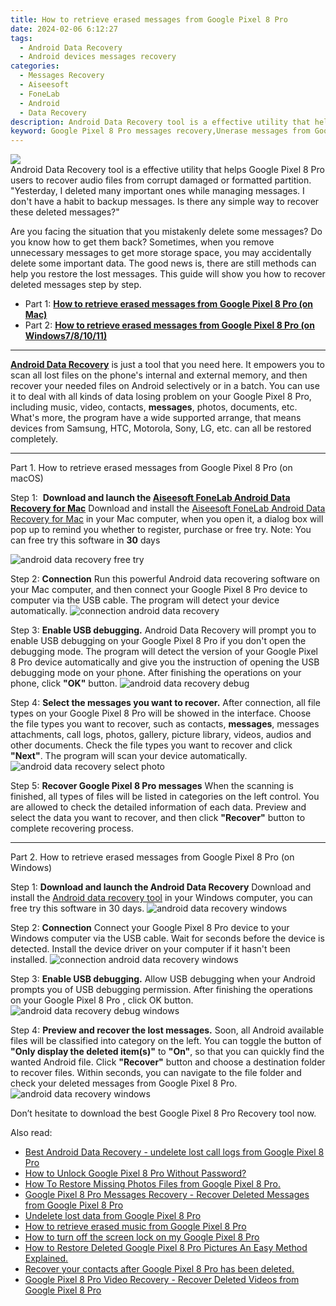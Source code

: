 ```yaml
---
title: How to retrieve erased messages from Google Pixel 8 Pro
date: 2024-02-06 6:12:27
tags: 
  - Android Data Recovery
  - Android devices messages recovery
categories: 
  - Messages Recovery
  - Aiseesoft
  - FoneLab
  - Android
  - Data Recovery
description: Android Data Recovery tool is a effective utility that helps Google Pixel 8 Pro users to recover audio files from corrupt damaged or formatted partition.
keyword: Google Pixel 8 Pro messages recovery,Unerase messages from Google Pixel 8 Pro,undelete messages from Google Pixel 8 Pro,save lost text messages on Google Pixel 8 Pro,retrieve wiped text messages Google Pixel 8 Pro,retrieve wiped messages Google Pixel 8 Pro,Google Pixel 8 Pro retrieve deleted messages,extract data from water damaged phone Google Pixel 8 Pro,Google Pixel 8 Pro messages recovery software,Google Pixel 8 Pro data recovery,how do i recover messages on Google Pixel 8 Pro,Google Pixel 8 Pro delete messages recover
---
```


<img src="https://img0mobiles.techidaily.com/images/best-assets/devices/google/google-pixel-8-pro/3.jpg" class="atpl-imgstyle"  />

<div class="atpl-content atpl-for-fonelab-android recover-messages">

<div class="atpl-post-description-part-1">
Android Data Recovery tool is a effective utility that helps Google Pixel 8 Pro users to recover audio files from corrupt damaged or formatted partition.
</div>




<div class="atpl-post-description-part-2">
<div class="tpl-content-sub-paragraph-question">
  "Yesterday, I deleted many important ones while managing messages. I don't have a habit to backup messages. Is there any simple way to recover these deleted messages?"
</div>
<div class="tpl-content-sub-paragraph-content">
<p>
  Are you facing the situation that you mistakenly delete some messages? Do you know how to get them back? Sometimes, when you remove unnecessary messages to get more storage space, you may accidentally delete some important data. The good news is, there are still methods can help you restore the lost messages. This guide will show you how to recover deleted messages step by step.
</p>
</div>
</div>

<ul>
  <li>Part 1: <strong><a href="#p1">How to retrieve erased messages from Google Pixel 8 Pro (on Mac)</a></strong></li>
  <li>Part 2: <strong><a href="#p2">How to retrieve erased messages from Google Pixel 8 Pro (on Windows7/8/10/11)</a></strong></li>
</ul>

<hr>
<div class="atpl-post-description-part-3">
<div class="tpl-content-sub-paragraph-normal">
  <p>
    <a href="https://tools.techidaily.com/aiseesoft-android-data-recovery/" target="_blank" rel="noopener"><strong>Android Data Recovery</strong></a> is just a tool that you need here. It empowers you to scan all lost files on the phone's internal and external memory, and then recover your needed files on Android selectively or in a batch. You can use it to deal with all kinds of data losing problem on your Google Pixel 8 Pro, including music, video, contacts, <b>messages</b>, photos, documents, etc. What's more, the program have a wide supported arrange, that means devices from Samsung, HTC, Motorola, Sony, LG, etc. can all be restored completely.
  </p>
</div>
</div>


<!-- Part 1 -->
<a id="p1" name="p1" ></a><hr>

<div>
  <span class="atpl-step-part-style">Part 1. How to retrieve erased messages from Google Pixel 8 Pro (on macOS)</span>
</div>  

<span class="atpl-stepstyle-a"><span>Step 1: </span></span> <strong>Download and launch the <a href="https://tools.techidaily.com/aiseesoft-android-data-recovery-for-mac/" target="_blank" rel="noopener">Aiseesoft FoneLab Android Data Recovery for Mac</a></strong>
Download and install the <a href="https://tools.techidaily.com/aiseesoft-android-data-recovery-for-mac/" target="_blank" rel="noopener">Aiseesoft FoneLab Android Data Recovery for Mac</a> in your Mac computer, when you open it, a dialog box will pop up to remind you whether to register, purchase or free try.
Note: You can free try this software in <strong>30</strong> days

<img src="https://tools.techidaily.com/images/apps/aiseesoft/android-data-recovery/mac-free-try.png" class="atpl-imgstyle" alt="android data recovery free try" />

<span class="atpl-stepstyle-a"><span>Step 2: </span></span> <strong>Connection</strong>
Run this powerful Android data recovering software on your Mac computer, and then connect your Google Pixel 8 Pro device to computer via the USB cable. The program will detect your device automatically.
<img src="https://tools.techidaily.com/images/apps/aiseesoft/android-data-recovery/mac-connection-interface.jpg" class="atpl-imgstyle" alt="connection android data recovery" />

<span class="atpl-stepstyle-a"><span>Step 3: </span></span> <strong>Enable USB debugging.</strong>
Android Data Recovery will prompt you to enable USB debugging on your Google Pixel 8 Pro  if you don't open the debugging mode. The program will detect the version of your Google Pixel 8 Pro device automatically and give you the instruction of opening the USB debugging mode on your phone. After finishing the operations on your phone, click <strong>"OK"</strong> button.
<img src="https://tools.techidaily.com/images/apps/aiseesoft/android-data-recovery/mac-android-usb-debug.jpg"  class="atpl-imgstyle" alt="android data recovery debug" />

<span class="atpl-stepstyle-a"><span>Step 4: </span></span> <strong>Select the messages you want to recover.</strong>
After connection, all file types on your Google Pixel 8 Pro will be showed in the interface. Choose the file types you want to recover, such as contacts, <strong>messages</strong>, messages attachments, call logs, photos, gallery, picture library, videos, audios and other documents. Check the file types you want to recover and click  <b>"Next"</b>. The program will scan your device automatically.
<img src="https://tools.techidaily.com/images/apps/aiseesoft/android-data-recovery/mac-choose-type-messages.jpg" class="atpl-imgstyle" alt="android data recovery select photo" />

<span class="atpl-stepstyle-a"><span>Step 5: </span></span> <strong>Recover Google Pixel 8 Pro messages</strong>
When the scanning is finished, all types of files will be listed in categories on the left control. You are allowed to check the detailed information of each data. Preview and select the data you want to recover, and then click <b>"Recover"</b> button to complete recovering process.

<a id="p2" name="p2"></a><hr>

<div class="atpl-step-part-style">Part 2. How to retrieve erased messages from Google Pixel 8 Pro (on Windows)</div>

<span class="atpl-stepstyle-a"><span>Step 1: </span></span> <strong>Download and launch the Android Data Recovery</strong>
Download and install the <a href="https://tools.techidaily.com/aiseesoft-android-data-recovery-for-win/" target="_blank" rel="noopener">Android data recovery tool</a> in your Windows computer, you can free try this software in 30 days.
<img src="https://tools.techidaily.com/images/apps/aiseesoft/android-data-recovery/win-start-interface.png"  class="atpl-imgstyle" alt="android data recovery windows" />

<span class="atpl-stepstyle-a"><span>Step 2: </span></span> <strong>Connection</strong>
Connect your Google Pixel 8 Pro device to your Windows computer via the USB cable. Wait for seconds before the device is detected. Install the device driver on your computer if it hasn't been installed.
<img src="https://tools.techidaily.com/images/apps/aiseesoft/android-data-recovery/win-connection-interface.png" class="atpl-imgstyle" alt="connection android data recovery windows" />

<span class="atpl-stepstyle-a"><span>Step 3: </span></span> <strong>Enable USB debugging.</strong>
Allow USB debugging when your Android prompts you of USB debugging permission. After finishing the operations on your Google Pixel 8 Pro , click OK button.
<img src="https://tools.techidaily.com/images/apps/aiseesoft/android-data-recovery/win-android-usb-debug.png" class="atpl-imgstyle" alt="android data recovery debug windows" />

<span class="atpl-stepstyle-a"><span>Step 4: </span></span> <strong>Preview and recover the lost messages.</strong>
Soon, all Android available files will be classified into category on the left. You can toggle the button of <b>"Only display the deleted item(s)"</b> to <b>"On"</b>, so that you can quickly find the wanted Android file. Click <b>"Recover"</b> button and choose a destination folder to recover files. Within seconds, you can navigate to the file folder and check your deleted messages from Google Pixel 8 Pro.
<img src="https://tools.techidaily.com/images/apps/aiseesoft/android-data-recovery/win-recover-messages.jpg" class="atpl-imgstyle" alt="android data recovery windows" />

<div class="atpl-post-description-part-4">
<div class="tpl-content-sub-paragraph-normal">
    <p>
        Don’t hesitate to download the best Google Pixel 8 Pro Recovery tool now.
    </p>
</div>
</div>

<ins class="adsbygoogle"
     style="display:block"
     data-ad-client="ca-pub-7571918770474297"
     data-ad-slot="8358498916"
     data-ad-format="auto"
     data-full-width-responsive="true"></ins>

<span class="atpl-alsoreadstyle">Also read:</span>
<div><ul>
<li><a href="/best-android-data-recovery-undelete-lost-call-logs-from-google-pixel-8-pro-by-fonelab-android-recover-call-logs/" target="_blank" rel="noopener"><u>Best Android Data Recovery - undelete lost call logs from Google Pixel 8 Pro</u></a></li>
<li><a href="/how-to-unlock-google-pixel-8-pro-without-password-by-drfone-android-unlock-android-unlock/" target="_blank" rel="noopener"><u>How to Unlock Google Pixel 8 Pro Without Password?</u></a></li>
<li><a href="/how-to-restore-missing-photos-files-from-google-pixel-8-pro-by-fonelab-android-recover-photos/" target="_blank" rel="noopener"><u>How To  Restore Missing Photos Files from Google Pixel 8 Pro.</u></a></li>
<li><a href="/google-pixel-8-pro-messages-recovery-recover-deleted-messages-from-google-pixel-8-pro-by-fonelab-android-recover-messages/" target="_blank" rel="noopener"><u>Google Pixel 8 Pro Messages Recovery - Recover Deleted Messages from Google Pixel 8 Pro</u></a></li>
<li><a href="/undelete-lost-data-from-google-pixel-8-pro-by-fonelab-android-recover-data/" target="_blank" rel="noopener"><u>Undelete lost data from Google Pixel 8 Pro</u></a></li>
<li><a href="/how-to-retrieve-erased-music-from-google-pixel-8-pro-by-fonelab-android-recover-music/" target="_blank" rel="noopener"><u>How to retrieve erased music from Google Pixel 8 Pro</u></a></li>
<li><a href="/how-to-turn-off-the-screen-lock-on-my-google-pixel-8-pro-by-drfone-android-unlock-android-unlock/" target="_blank" rel="noopener"><u>How to turn off the screen lock on my Google Pixel 8 Pro</u></a></li>
<li><a href="/how-to-restore-deleted-google-pixel-8-pro-pictures-an-easy-method-explained-by-fonelab-android-recover-pictures/" target="_blank" rel="noopener"><u>How to Restore Deleted Google Pixel 8 Pro Pictures  An Easy Method Explained.</u></a></li>
<li><a href="/recover-your-contacts-after-google-pixel-8-pro-has-been-deleted-by-fonelab-android-recover-contacts/" target="_blank" rel="noopener"><u>Recover your contacts after Google Pixel 8 Pro has been deleted.</u></a></li>
<li><a href="/google-pixel-8-pro-video-recovery-recover-deleted-videos-from-google-pixel-8-pro-by-fonelab-android-recover-video/" target="_blank" rel="noopener"><u>Google Pixel 8 Pro Video Recovery - Recover Deleted Videos from Google Pixel 8 Pro</u></a></li>
</ul></div>

</div>

